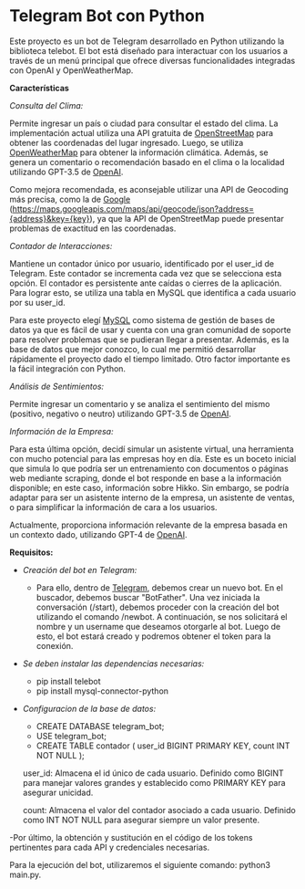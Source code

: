 # Telegram Bot con Python

Este proyecto es un bot de Telegram desarrollado en Python utilizando la biblioteca telebot. El bot está diseñado para interactuar con los usuarios a través de un menú principal que ofrece diversas funcionalidades integradas con OpenAI y OpenWeatherMap.

**Características**

*Consulta del Clima:*

Permite ingresar un país o ciudad para consultar el estado del clima. La implementación actual utiliza una API gratuita de [OpenStreetMap](https://nominatim.openstreetmap.org/search) para obtener las coordenadas del lugar ingresado. Luego, se utiliza [OpenWeatherMap](https://openweathermap.org/api) para obtener la información climática. Además, se genera un comentario o recomendación basado en el clima o la localidad utilizando GPT-3.5 de [OpenAI](https://platform.openai.com/docs/overview).

Como mejora recomendada, es aconsejable utilizar una API de Geocoding más precisa, como la de [Google](https://developers.google.com/maps/documentation/geocoding/overview?hl=es-419) (https://maps.googleapis.com/maps/api/geocode/json?address={address}&key={key}), ya que la API de OpenStreetMap puede presentar problemas de exactitud en las coordenadas.

*Contador de Interacciones:*

Mantiene un contador único por usuario, identificado por el user_id de Telegram. Este contador se incrementa cada vez que se selecciona esta opción. El contador es persistente ante caídas o cierres de la aplicación. Para lograr esto, se utiliza una tabla en MySQL que identifica a cada usuario por su user_id.

Para este proyecto elegí [MySQL](https://www.mysql.com) como sistema de gestión de bases de datos ya que es fácil de usar y cuenta con una gran comunidad de soporte para resolver problemas que se pudieran llegar a presentar. Además, es la base de datos que mejor conozco, lo cual me permitió desarrollar rápidamente el proyecto dado el tiempo limitado. Otro factor importante es la fácil integración con Python.

*Análisis de Sentimientos:*

Permite ingresar un comentario y se analiza el sentimiento del mismo (positivo, negativo o neutro) utilizando GPT-3.5 de [OpenAI](https://platform.openai.com/docs/overview).

*Información de la Empresa:*

Para esta última opción, decidí simular un asistente virtual, una herramienta con mucho potencial para las empresas hoy en día. Este es un boceto inicial que simula lo que podría ser un entrenamiento con documentos o páginas web mediante scraping, donde el bot responde en base a la información disponible; en este caso, información sobre Hikko. Sin embargo, se podría adaptar para ser un asistente interno de la empresa, un asistente de ventas, o para simplificar la información de cara a los usuarios.

Actualmente, proporciona información relevante de la empresa basada en un contexto dado, utilizando GPT-4 de [OpenAI](https://platform.openai.com/docs/overview).

**Requisitos:**
- *Creación del bot en Telegram:*
    - Para ello, dentro de [Telegram](https://core.telegram.org), debemos crear un nuevo bot. En el buscador, debemos buscar "BotFather". Una vez iniciada la conversación (/start), debemos proceder con la creación del bot utilizando el comando /newbot. A continuación, se nos solicitará el nombre y un username que deseamos otorgarle al bot. Luego de esto, el bot estará creado y podremos obtener el token para la conexión.

- *Se deben instalar las dependencias necesarias:*
    - pip install telebot
    - pip install mysql-connector-python

- *Configuracion de la base de datos:*
    - CREATE DATABASE telegram_bot;
    - USE telegram_bot;
    - CREATE TABLE contador (
        user_id BIGINT PRIMARY KEY,
        count INT NOT NULL
    );

    user_id: Almacena el id único de cada usuario. Definido como BIGINT para manejar valores grandes y establecido como PRIMARY KEY para asegurar unicidad.
    
    count: Almacena el valor del contador asociado a cada usuario. Definido como INT NOT NULL para asegurar siempre un valor presente.

-Por último, la obtención y sustitución en el código de los tokens pertinentes para cada API y credenciales necesarias.

Para la ejecución del bot, utilizaremos el siguiente comando: python3 main.py.


